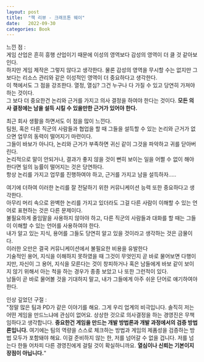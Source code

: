 ```yaml
---
layout: post
title:  "책 리뷰 - 크래프톤 웨이"
date:   2022-09-30
categories: Book
---         
```

                  
느낀 점 :          
게임 산업은 흔히 흥행 산업이기 때문에 이성의 영역보다 감성의 영역이 더 클 것 같아보인다.            
하지만 게임 제작은 그렇지 않다고 생각한다. 물론 감성의 영역을 무시할 수는 없지만 그 보다는 리소스 관리와 같은 이성적인 영역이 더 중요하다고 생각한다.              
이 책에서도 그 점을 강조한다. 열정, 열심? 그건 누구나 다 가질 수 있고 당연히 가져야 하는 것이다.              
그 보다 더 중요한건 논리와 근거를 가지고 의사 결정을 하여야 한다는 것이다. **모든 의사 결정에는 남을 설득 시킬 수 있을만한 근거가 있어야 한다.**        
                      
최근 회사 생활을 하면서도 이 점을 많이 느낀다.            
팀원, 혹은 다른 직군의 사람들과 협업을 할 때 그들을 설득할 수 있는 논리와 근거가 없으면 업무의 동력이 떨어지기 마련이다.           
그들이 바보가 아니다, 논리와 근거가 부족하면 귀신 같이 그것을 파악하고 귀를 닫아버린다.                        
논리적으로 말이 안되거나, 결과가 좋지 않을 것이 뻔히 보이는 일을 어쩔 수 없이 해야한다면 일의 능률이 떨어지는 것은 당연하다.            
항상 논리를 가지고 업무를 진행하여야 하고, 근거를 가지고 남을 설득하자.....           
               
여기에 더하여 이러한 논리를 잘 전달하기 위한 커뮤니케이션 능력 또한 중요하다고 생각한다.         
아무리 머리 속으로 완벽한 논리를 가지고 있더라도 그걸 다른 사람이 이해할 수 있는 언어로 표현하는 것은 다른 문제이다.               
불필요하게 줄임말을 사용하지 않아야 하고, 다른 직군의 사람들과 대화를 할 때는 그들이 이해할 수 있는 언어를 사용하여야 한다.           
내가 알고 있는 지식, 용어를 그들도 당연히 알고 있을 것이라고 생각하는 것은 금물이다.               
이러한 오만은 결국 커뮤니케이션에서 불필요한 비용을 유발한다                 
기술적인 용어, 지식을 이해하지 못하였을 때 그것이 무엇인지 곧 바로 물어보면 다행이지만, 자신이 그 용어, 지식을 모른다는 것이 창피하거나 혹은 남들에게 바보 같이 보이지 않기 위해서 아는 척을 하는 경우가 종종 보았고 나 또한 그런적이 있다.          
남들이 곧 바로 물어볼 것을 기대하지 말고, 내가 그들에게 아주 쉬운 단어로 얘기하여야 한다.        
                
            
인상 깊었던 구절 :                
"정말 많은 팀과 PD가 같은 이야기를 해요. 그게 우리 업계의 비극입니다. 솔직히 저는 어떤 게임을 만드느냐에 관심이 없어요. 상상한 것으로 의사결정을 하는 경영진은 무책임하다고 생각합니다. **중요한건 게임을 만드는 개발 방법론과 개발 과정에서의 검증 방법론입니다.** 여기에는 팀의 역량을 스스로 체크하는 방법과 게임의 제품성을 검증하는 방법 모두가 포함돼야 해요. 이걸 준비하지 않는 한, 저를 넘어갈 수 없을 겁니다. 저를 넘는다 한들 어차피 다른 경영진에게 걸릴 것이 확실하니까요. **열심이나 신뢰는 기본이지 장점이 아닙니다.**"
